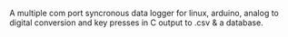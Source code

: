 A multiple com port syncronous data logger for linux, arduino, analog to digital conversion and key presses in C output to .csv & a database.
